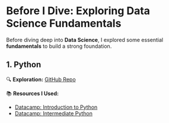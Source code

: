 # Before I Dive: Exploring Data Science Fundamentals  

Before diving deep into **Data Science**, I explored some essential **fundamentals** to build a strong foundation.  

##  1. Python  
🔍 **Exploration:** [GitHub Repo](https://github.com/prakashmansingh/PythonCodes)  

📚 **Resources I Used:**  
- [Datacamp: Introduction to Python](https://app.datacamp.com/learn/courses/intro-to-python-for-data-science)  
- [Datacamp: Intermediate Python](https://app.datacamp.com/learn/courses/intermediate-python)  

